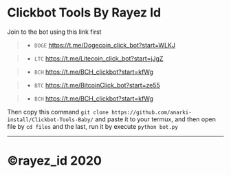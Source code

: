 # Clickbot Tools By Rayez Id

Join to the bot using this link first

>- `DOGE` https://t.me/Dogecoin_click_bot?start=WLKJ

>- `LTC` https://t.me/Litecoin_click_bot?start=jJgZ

>- `BCH` https://t.me/BCH_clickbot?start=kfWg

>- `BTC` https://t.me/BitcoinClick_bot?start=ze55

>- `BCH` https://t.me/BCH_clickbot?start=kfWg



Then copy this command `git clone https://github.com/anarki-install/Clickbot-Tools-Baby/` 
and paste it to your termux, 
and then open file by `cd files` and the last, run it by execute `python bot.py`


--------------
# ©rayez_id 2020

